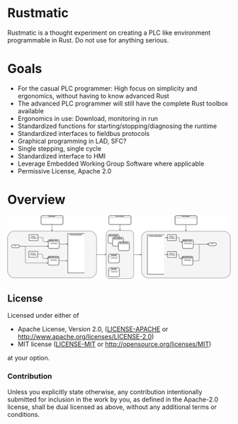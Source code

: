 # Rustmatic

Rustmatic is a thought experiment on creating a PLC like environment programmable in Rust.
Do not use for anything serious. 

# Goals

* For the casual PLC programmer: High focus on simplicity and ergonomics, without having to know advanced Rust
* The advanced PLC programmer will still have the complete Rust toolbox available
* Ergonomics in use: Download, monitoring in run
* Standardized functions for starting/stopping/diagnosing the runtime
* Standardized interfaces to fieldbus protocols
* Graphical programming in LAD, SFC?
* Single stepping, single cycle
* Standardized interface to HMI
* Leverage Embedded Working Group Software where applicable 
* Permissive License, Apache 2.0

# Overview
![Overview](Overview.png)



## License

Licensed under either of

 * Apache License, Version 2.0, ([LICENSE-APACHE](LICENSE-APACHE) or http://www.apache.org/licenses/LICENSE-2.0)
 * MIT license ([LICENSE-MIT](LICENSE-MIT) or http://opensource.org/licenses/MIT)

at your option.

### Contribution

Unless you explicitly state otherwise, any contribution intentionally submitted
for inclusion in the work by you, as defined in the Apache-2.0 license, shall be dual licensed as above, without any
additional terms or conditions.
